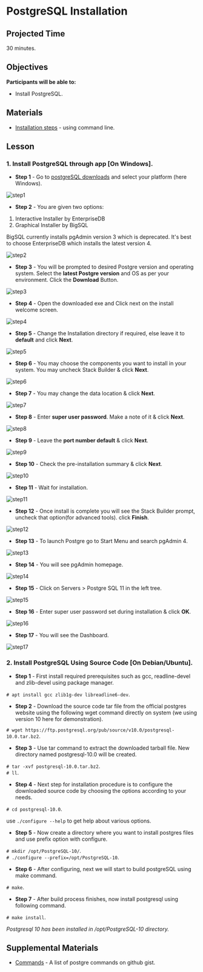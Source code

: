# PostgreSQL Installation

## Projected Time

30 minutes.

## Objectives

**Participants will be able to:**

- Install PostgreSQL.

## Materials

- [Installation steps](https://www.postgresql.org/docs/current/install-procedure.html) - using command line.

## Lesson

### 1. Install PostgreSQL through app [On Windows].

* **Step 1** - Go to [postgreSQL downloads](https://www.postgresql.org/download) and select your platform (here Windows).

<img src="images/step1.png" alt="step1">

* **Step 2** - You are given two options:

1. Interactive Installer by EnterpriseDB
2. Graphical Installer by BigSQL

BigSQL currently installs pgAdmin version 3 which is deprecated. It's best to choose EnterpriseDB which installs the latest version 4.

<img src="images/step2.png" alt="step2">

* **Step 3** - You will be prompted to desired Postgre version and operating system. Select the **latest Postgre version** and OS as per your environment. Click the **Download** Button.

<img src="images/step3.png" alt="step3">

* **Step 4** - Open the downloaded exe and Click next on the install welcome screen.

<img src="images/step4.PNG" alt="step4">

* **Step 5** - Change the Installation directory if required, else leave it to **default** and click **Next**.

<img src="images/step5.PNG" alt="step5">

* **Step 6** - You may choose the components you want to install in your system. You may uncheck Stack Builder & click **Next**.

<img src="images/step6.PNG" alt="step6">

* **Step 7** - You may change the data location & click **Next**.

<img src="images/step7.PNG" alt="step7">

* **Step 8** - Enter **super user password**. Make a note of it & click **Next**.

<img src="images/step8.PNG" alt="step8">

* **Step 9** - Leave the **port number default** & click **Next**.

<img src="images/step9.PNG" alt="step9">

* **Step 10** - Check the pre-installation summary & click **Next**.

<img src="images/step10.PNG" alt="step10">

* **Step 11** - Wait for installation.

<img src="images/step11.PNG" alt="step11">

* **Step 12** - Once install is complete you will see the Stack Builder prompt, uncheck that option(for advanced tools). click **Finish**.

<img src="images/step12.PNG" alt="step12">

* **Step 13** - To launch Postgre go to Start Menu and search pgAdmin 4.

<img src="images/step13.png" alt="step13">

* **Step 14** - You will see pgAdmin homepage.

<img src="images/step14.png" alt="step14">

* **Step 15** - Click on Servers > Postgre SQL 11 in the left tree.

<img src="images/step15.PNG" alt="step15">

* **Step 16** - Enter super user password set during installation & click **OK**.

<img src="images/step16.png" alt="step16">

* **Step 17** - You will see the Dashboard.

<img src="images/step17.png" alt="step17">

### 2. Install PostgreSQL Using Source Code  [On Debian/Ubuntu].

* **Step 1** - First install required prerequisites such as gcc, readline-devel and zlib-devel using package manager.

`# apt install gcc zlib1g-dev libreadline6-dev`.

* **Step 2** - Download the source code tar file from the official postgres website using the following wget command directly on system (we using version 10 here for demonstration).

`# wget https://ftp.postgresql.org/pub/source/v10.0/postgresql-10.0.tar.bz2`.

* **Step 3** - Use tar command to extract the downloaded tarball file. New directory named postgresql-10.0 will be created.

`# tar -xvf postgresql-10.0.tar.bz2`.<br>
`# ll`.
 
 * **Step 4** - Next step for installation procedure is to configure the downloaded source code by choosing the options according to your needs.
 
`# cd postgresql-10.0`.
 
 use `./configure --help` to get help about various options.
 
 * **Step 5** - Now create a directory where you want to install postgres files and use prefix option with configure.
 
`# mkdir /opt/PostgreSQL-10/`.<br>
`# ./configure --prefix=/opt/PostgreSQL-10`.

* **Step 6** - After configuring, next we will start to build postgreSQL using make command.

`# make`.

* **Step 7** - After build process finishes, now install postgresql using following command.

`# make install`.

*Postgresql 10 has been installed in /opt/PostgreSQL-10 directory.*

## Supplemental Materials
- [Commands](https://gist.github.com/Kartones/dd3ff5ec5ea238d4c546) - A list of postgre commands on github gist.

